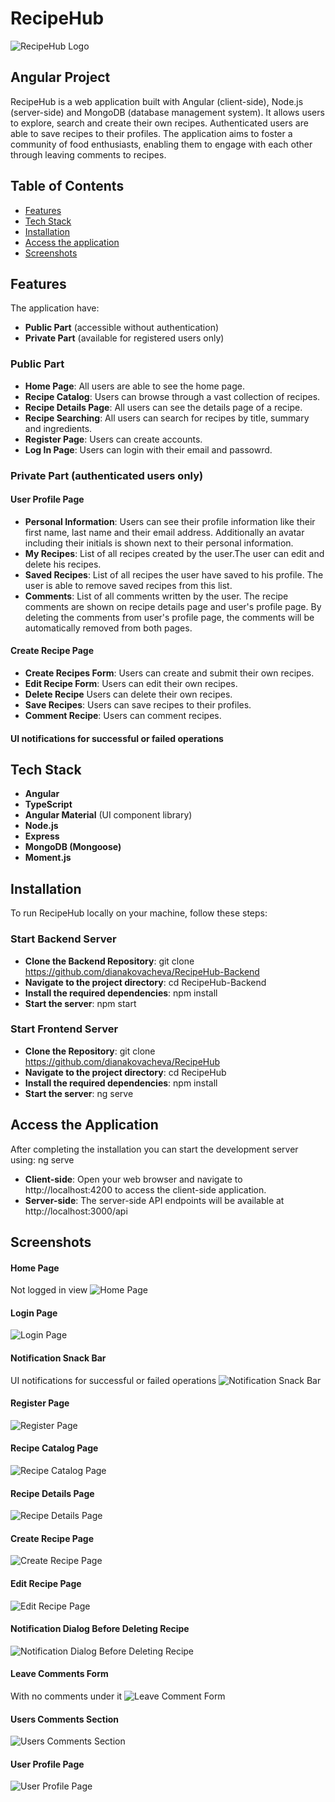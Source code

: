 # RecipeHub

![RecipeHub Logo](./src/assets/images/RecipeHub-logo-with-mascot-background.jpg)

## Angular Project

RecipeHub is a web application built with Angular (client-side), Node.js (server-side) and MongoDB (database management system).
It allows users to explore, search and create their own recipes. Authenticated users are able to save recipes to their profiles. The application aims to foster a community of food enthusiasts, enabling them to engage with each other through leaving comments to recipes.

## Table of Contents

- [Features](#features)
- [Tech Stack](#tech-stack)
- [Installation](#installation)
- [Access the application](#access-the-application)
- [Screenshots](#screenshots)

## Features

The application have:

- **Public Part** (accessible without authentication)
- **Private Part** (available for registered users only)

### Public Part

- **Home Page**: All users are able to see the home page.
- **Recipe Catalog**: Users can browse through a vast collection of recipes.
- **Recipe Details Page**: All users can see the details page of a recipe.
- **Recipe Searching**: All users can search for recipes by title, summary and ingredients.
- **Register Page**: Users can create accounts.
- **Log In Page**: Users can login with their email and passowrd.

### Private Part (authenticated users only)

#### User Profile Page

- **Personal Information**: Users can see their profile information like their first name, last name and their email address. Additionally an avatar including their initials is shown next to their personal information.
- **My Recipes**: List of all recipes created by the user.The user can edit and delete his recipes.
- **Saved Recipes**: List of all recipes the user have saved to his profile. The user is able to remove saved recipes from this list.
- **Comments**: List of all comments written by the user. The recipe comments are shown on recipe details page and user's profile page. By deleting the comments from user's profile page, the comments will be automatically removed from both pages.

#### Create Recipe Page

- **Create Recipes Form**: Users can create and submit their own recipes.
- **Edit Recipe Form**: Users can edit their own recipes.
- **Delete Recipe** Users can delete their own recipes.
- **Save Recipes**: Users can save recipes to their profiles.
- **Comment Recipe**: Users can comment recipes.

#### UI notifications for successful or failed operations

## Tech Stack

- **Angular**
- **TypeScript**
- **Angular Material** (UI component library)
- **Node.js**
- **Express**
- **MongoDB (Mongoose)**
- **Moment.js**

## Installation

To run RecipeHub locally on your machine, follow these steps:

### Start Backend Server

- **Clone the Backend Repository**: git clone https://github.com/dianakovacheva/RecipeHub-Backend
- **Navigate to the project directory**: cd RecipeHub-Backend
- **Install the required dependencies**: npm install
- **Start the server**: npm start

### Start Frontend Server

- **Clone the Repository**: git clone https://github.com/dianakovacheva/RecipeHub
- **Navigate to the project directory**: cd RecipeHub
- **Install the required dependencies**: npm install
- **Start the server**: ng serve

## Access the Application

After completing the installation you can start the development server using: ng serve

- **Client-side**: Open your web browser and navigate to http://localhost:4200 to access the client-side application.
- **Server-side**: The server-side API endpoints will be available at http://localhost:3000/api

## Screenshots

#### Home Page

Not logged in view
![Home Page](./src/assets/recipeHub-Screenshots/screenshot-home.png)

#### Login Page

![Login Page](./src/assets/recipeHub-Screenshots/screenshot-login-page.png)

#### Notification Snack Bar

UI notifications for successful or failed operations
![Notification Snack Bar](./src//assets//recipeHub-Screenshots/screenshot-notification-snack-bar.png)

#### Register Page

![Register Page](./src//assets//recipeHub-Screenshots/screenshot-register-page.png)

#### Recipe Catalog Page

![Recipe Catalog Page](./src//assets//recipeHub-Screenshots/screenshot-recipe-catalog.png)

#### Recipe Details Page

![Recipe Details Page](./src//assets//recipeHub-Screenshots/screenshot-recipe-details-page.png)

#### Create Recipe Page

![Create Recipe Page](./src//assets//recipeHub-Screenshots/screenshot-create-recipe-page.png)

#### Edit Recipe Page

![Edit Recipe Page](./src//assets//recipeHub-Screenshots/screenshot-edit-recipe-page.png)

#### Notification Dialog Before Deleting Recipe

![Notification Dialog Before Deleting Recipe](./src//assets//recipeHub-Screenshots/screenshot-notification-dialog-befor-deleting-recipe.png)

#### Leave Comments Form

With no comments under it
![Leave Comment Form](./src//assets//recipeHub-Screenshots/screenshot-leave-comment-form.png)

#### Users Comments Section

![Users Comments Section](./src//assets//recipeHub-Screenshots/screenshot-users-comments-section.png)

#### User Profile Page

![User Profile Page](./src//assets//recipeHub-Screenshots/screenshot-user-profile-page.png)
